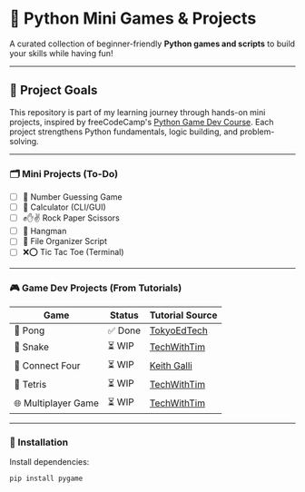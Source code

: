 # 🐍 Python Mini Games & Projects

A curated collection of beginner-friendly **Python games and scripts** to build your skills while having fun!

---

## 🎯 Project Goals

This repository is part of my learning journey through hands-on mini projects, inspired by freeCodeCamp's [Python Game Dev Course](https://www.youtube.com/watch?v=XGf2GcyHPhc). Each project strengthens Python fundamentals, logic building, and problem-solving.

---

### 🗂️ **Mini Projects (To-Do)**

- [ ] 🎯 Number Guessing Game
- [ ] 🧮 Calculator (CLI/GUI)
- [ ] ✊✋✌️ Rock Paper Scissors
- [ ] 🧵 Hangman
- [ ] 📁 File Organizer Script
- [ ] ❌⭕ Tic Tac Toe (Terminal)

---

### 🎮 **Game Dev Projects (From Tutorials)**

| Game                | Status  | Tutorial Source                                |
|---------------------|---------|-------------------------------------------------|
| 🏓 Pong              | ✅ Done | [TokyoEdTech](https://youtu.be/XGf2GcyHPhc?t=78) |
| 🐍 Snake             | ⏳ WIP   | [TechWithTim](https://youtu.be/XGf2GcyHPhc?t=2736) |
| 🔴 Connect Four      | ⏳ WIP   | [Keith Galli](https://youtu.be/XGf2GcyHPhc?t=5697) |
| 🧱 Tetris            | ⏳ WIP   | [TechWithTim](https://youtu.be/XGf2GcyHPhc?t=9756) |
| 🌐 Multiplayer Game  | ⏳ WIP   | [TechWithTim](https://youtu.be/XGf2GcyHPhc?t=15732) |

---




### 🔧 Installation

Install dependencies:

```bash
pip install pygame
